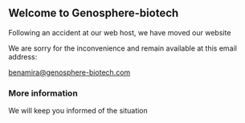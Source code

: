 ## Welcome to Genosphere-biotech


Following an accident at our web host, we have moved our website

We are sorry for the inconvenience and remain available at this email address:

[benamira@genosphere-biotech.com](mailto:benamira@genosphere-biotech.com)

### More information


We will keep you informed of the situation
